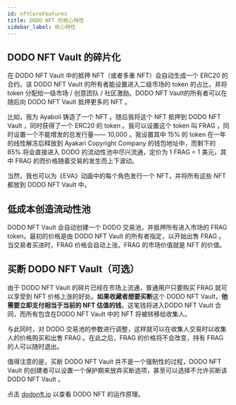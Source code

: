 ```yaml
---
id: nftCoreFeatures
title: DODO NFT 的核心特性
sidebar_label: 核心特性
---
```


## DODO NFT Vault 的碎片化

在 DODO NFT Vault 中的抵押 NFT（或者多重 NFT）会自动生成一个 ERC20 的合约。该 DODO NFT Vault 的所有者能设置进入二级市场的 token 的占比，并将 token 分配给一级市场 / 创意团队 / 社区激励。DODO NFT Vault的所有者可以在随后向 DODO NFT Vault 抵押更多的 NFT 。

比如，我为 Ayaboli 铸造了一个 NFT 。随后我将这个 NFT 抵押到 DODO NFT Vault ，同时获得了一个 ERC20 的 token 。我可以设置这个 token 叫 FRAG ，同时设置一个不能增发的总发行量—— 10,000 。我设置其中 15% 的 token 在一年的线性解冻后释放到 Ayakari Copyright Company 的钱包地址中，而剩下的 85% 将会直接进入 DODO 的流动性池中尽兴流通，定价为 1 FRAG = 1 美元，其中 FRAG 的而价格随着交易的发生而上下波动。

当然，我也可以为《EVA》动画中的每个角色发行一个 NFT，并将所有这些 NFT 都放到 DODO NFT Vault 中。

## 低成本创造流动性池

DODO NFT Vault 会自动创建一个 DODO 交易池，并抵押所有进入市场的 FRAG token。最初的价格是由 DODO NFT Vault 的所有者指定，以开始出售 FRAG 。当交易者买进时，FRAG 价格会自动上涨。FRAG 的市场价值就是 NFT 的价值。

## 买断 DODO NFT Vault（可选）

由于 DODO NFT Vault 的碎片已经在市场上流通，普通用户只要购买 FRAG 就可以享受到 NFT 价格上涨的好处。**如果收藏者想要买断**这个 DODO NFT Vault，**他需要立即支付相当于当前的 NFT 估值的钱**。这笔钱将进入DODO NFT Vault 合同，而所有包含在DODO NFT Vault 中的 NFT 将被转移给收集人。

与此同时，对 DODO 交易池的参数进行调整，这样就可以在收集人交易时以收集人的价格购买和出售 FRAG 。在此之后，FRAG 的价格将不会改变，持有 FRAG 的人可以随时退出。

值得注意的是，买断 DODO NFT Vault 并不是一个强制性的过程，DODO NFT Vault 的创建者可以设置一个保护期来放弃买断选项，甚至可以选择不允许买断该 DODO NFT Vault 。

点击 [dodonft.io](http://dodonft.io/) 以查看 DODO NFT 的运作原理。